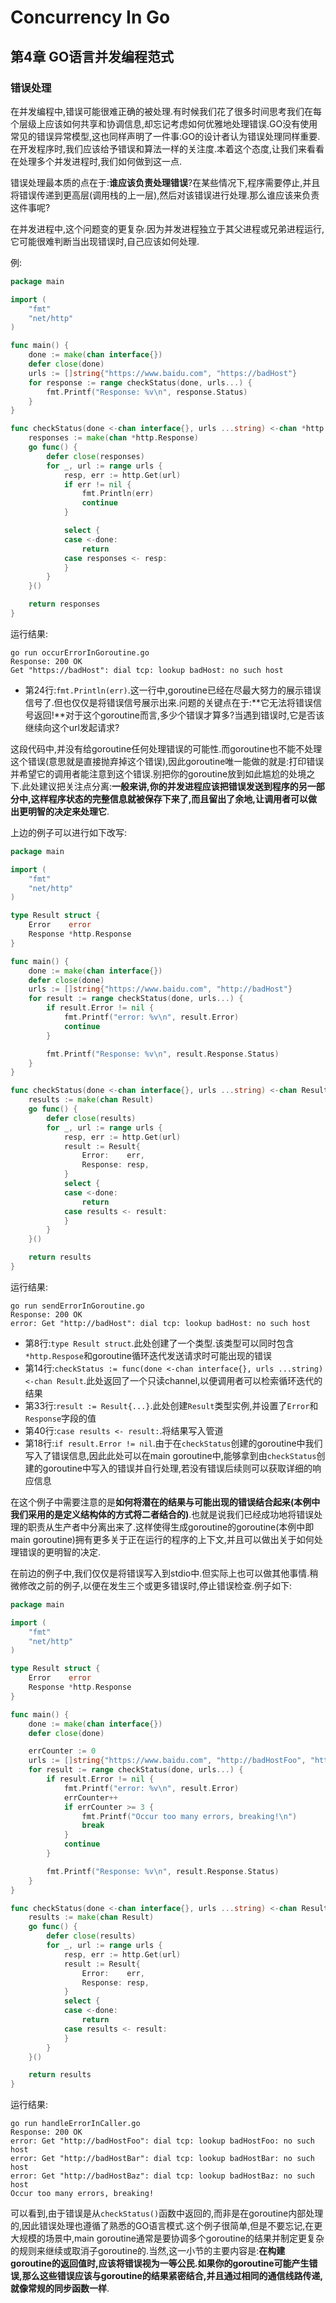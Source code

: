 # Concurrency In Go

## 第4章 GO语言并发编程范式

### 错误处理

在并发编程中,错误可能很难正确的被处理.有时候我们花了很多时间思考我们在每个层级上应该如何共享和协调信息,却忘记考虑如何优雅地处理错误.GO没有使用常见的错误异常模型,这也同样声明了一件事:GO的设计者认为错误处理同样重要.在开发程序时,我们应该给予错误和算法一样的关注度.本着这个态度,让我们来看看在处理多个并发进程时,我们如何做到这一点.

错误处理最本质的点在于:**谁应该负责处理错误**?在某些情况下,程序需要停止,并且将错误传递到更高层(调用栈的上一层),然后对该错误进行处理.那么谁应该来负责这件事呢?

在并发进程中,这个问题变的更复杂.因为并发进程独立于其父进程或兄弟进程运行,它可能很难判断当出现错误时,自己应该如何处理.

例:

```go
package main

import (
	"fmt"
	"net/http"
)

func main() {
	done := make(chan interface{})
	defer close(done)
	urls := []string{"https://www.baidu.com", "https://badHost"}
	for response := range checkStatus(done, urls...) {
		fmt.Printf("Response: %v\n", response.Status)
	}
}

func checkStatus(done <-chan interface{}, urls ...string) <-chan *http.Response {
	responses := make(chan *http.Response)
	go func() {
		defer close(responses)
		for _, url := range urls {
			resp, err := http.Get(url)
			if err != nil {
				fmt.Println(err)
				continue
			}

			select {
			case <-done:
				return
			case responses <- resp:
			}
		}
	}()

	return responses
}
```

运行结果:

```
go run occurErrorInGoroutine.go 
Response: 200 OK
Get "https://badHost": dial tcp: lookup badHost: no such host
```

- 第24行:`fmt.Println(err)`.这一行中,goroutine已经在尽最大努力的展示错误信号了.但也仅仅是将错误信号展示出来.问题的关键点在于:**它无法将错误信号返回!**对于这个goroutine而言,多少个错误才算多?当遇到错误时,它是否该继续向这个url发起请求?

这段代码中,并没有给goroutine任何处理错误的可能性.而goroutine也不能不处理这个错误(意思就是直接抛弃掉这个错误),因此goroutine唯一能做的就是:打印错误并希望它的调用者能注意到这个错误.别把你的goroutine放到如此尴尬的处境之下.此处建议把关注点分离:**一般来讲,你的并发进程应该把错误发送到程序的另一部分中,这样程序状态的完整信息就被保存下来了,而且留出了余地,让调用者可以做出更明智的决定来处理它**.

上边的例子可以进行如下改写:

```go
package main

import (
	"fmt"
	"net/http"
)

type Result struct {
	Error    error
	Response *http.Response
}

func main() {
	done := make(chan interface{})
	defer close(done)
	urls := []string{"https://www.baidu.com", "http://badHost"}
	for result := range checkStatus(done, urls...) {
		if result.Error != nil {
			fmt.Printf("error: %v\n", result.Error)
			continue
		}

		fmt.Printf("Response: %v\n", result.Response.Status)
	}
}

func checkStatus(done <-chan interface{}, urls ...string) <-chan Result {
	results := make(chan Result)
	go func() {
		defer close(results)
		for _, url := range urls {
			resp, err := http.Get(url)
			result := Result{
				Error:    err,
				Response: resp,
			}
			select {
			case <-done:
				return
			case results <- result:
			}
		}
	}()

	return results
}
```

运行结果:

```
go run sendErrorInGoroutine.go
Response: 200 OK
error: Get "http://badHost": dial tcp: lookup badHost: no such host
```

- 第8行:`type Result struct`.此处创建了一个类型.该类型可以同时包含`*http.Respose`和goroutine循环迭代发送请求时可能出现的错误
- 第14行:`checkStatus := func(done <-chan interface{}, urls ...string) <-chan Result`.此处返回了一个只读channel,以便调用者可以检索循环迭代的结果
- 第33行:`result := Result{...}`.此处创建`Result`类型实例,并设置了`Error`和`Response`字段的值
- 第40行:`case results <- result:`.将结果写入管道
- 第18行:`if result.Error != nil`.由于在`checkStatus`创建的goroutine中我们写入了错误信息,因此此处可以在main goroutine中,能够拿到由`checkStatus`创建的goroutine中写入的错误并自行处理,若没有错误后续则可以获取详细的响应信息

在这个例子中需要注意的是**如何将潜在的结果与可能出现的错误结合起来(本例中我们采用的是定义结构体的方式将二者结合的)**.也就是说我们已经成功地将错误处理的职责从生产者中分离出来了.这样使得生成goroutine的goroutine(本例中即main goroutine)拥有更多关于正在运行的程序的上下文,并且可以做出关于如何处理错误的更明智的决定.

在前边的例子中,我们仅仅是将错误写入到stdio中.但实际上也可以做其他事情.稍微修改之前的例子,以便在发生三个或更多错误时,停止错误检查.例子如下:

```go
package main

import (
	"fmt"
	"net/http"
)

type Result struct {
	Error    error
	Response *http.Response
}

func main() {
	done := make(chan interface{})
	defer close(done)

	errCounter := 0
	urls := []string{"https://www.baidu.com", "http://badHostFoo", "http://badHostBar", "http://badHostBaz"}
	for result := range checkStatus(done, urls...) {
		if result.Error != nil {
			fmt.Printf("error: %v\n", result.Error)
			errCounter++
			if errCounter >= 3 {
				fmt.Printf("Occur too many errors, breaking!\n")
				break
			}
			continue
		}

		fmt.Printf("Response: %v\n", result.Response.Status)
	}
}

func checkStatus(done <-chan interface{}, urls ...string) <-chan Result {
	results := make(chan Result)
	go func() {
		defer close(results)
		for _, url := range urls {
			resp, err := http.Get(url)
			result := Result{
				Error:    err,
				Response: resp,
			}
			select {
			case <-done:
				return
			case results <- result:
			}
		}
	}()

	return results
}
```

运行结果:

```
go run handleErrorInCaller.go 
Response: 200 OK
error: Get "http://badHostFoo": dial tcp: lookup badHostFoo: no such host
error: Get "http://badHostBar": dial tcp: lookup badHostBar: no such host
error: Get "http://badHostBaz": dial tcp: lookup badHostBaz: no such host
Occur too many errors, breaking!
```

可以看到,由于错误是从`checkStatus()`函数中返回的,而非是在goroutine内部处理的,因此错误处理也遵循了熟悉的GO语言模式.这个例子很简单,但是不要忘记,在更大规模的场景中,main goroutine通常是要协调多个goroutine的结果并制定更复杂的规则来继续或取消子goroutine的.当然,这一小节的主要内容是:**在构建goroutine的返回值时,应该将错误视为一等公民.如果你的goroutine可能产生错误,那么这些错误应该与goroutine的结果紧密结合,并且通过相同的通信线路传递,就像常规的同步函数一样**.